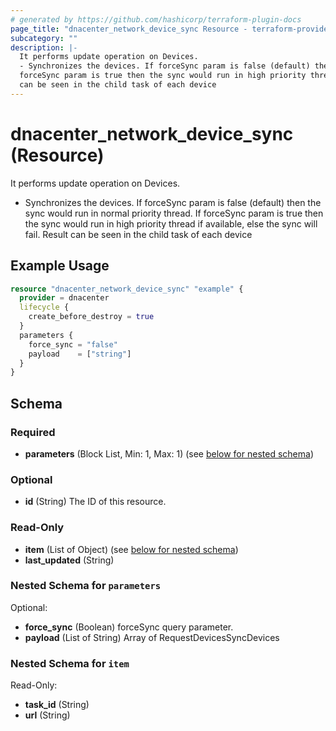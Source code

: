 ```yaml
---
# generated by https://github.com/hashicorp/terraform-plugin-docs
page_title: "dnacenter_network_device_sync Resource - terraform-provider-dnacenter"
subcategory: ""
description: |-
  It performs update operation on Devices.
  - Synchronizes the devices. If forceSync param is false (default) then the sync would run in normal priority thread. If
  forceSync param is true then the sync would run in high priority thread if available, else the sync will fail. Result
  can be seen in the child task of each device
---
```


# dnacenter_network_device_sync (Resource)

It performs update operation on Devices.
- Synchronizes the devices. If forceSync param is false (default) then the sync would run in normal priority thread. If
forceSync param is true then the sync would run in high priority thread if available, else the sync will fail. Result
can be seen in the child task of each device

## Example Usage

```terraform
resource "dnacenter_network_device_sync" "example" {
  provider = dnacenter
  lifecycle {
    create_before_destroy = true
  }
  parameters {
    force_sync = "false"
    payload    = ["string"]
  }
}
```

<!-- schema generated by tfplugindocs -->
## Schema

### Required

- **parameters** (Block List, Min: 1, Max: 1) (see [below for nested schema](#nestedblock--parameters))

### Optional

- **id** (String) The ID of this resource.

### Read-Only

- **item** (List of Object) (see [below for nested schema](#nestedatt--item))
- **last_updated** (String)

<a id="nestedblock--parameters"></a>
### Nested Schema for `parameters`

Optional:

- **force_sync** (Boolean) forceSync query parameter.
- **payload** (List of String) Array of RequestDevicesSyncDevices


<a id="nestedatt--item"></a>
### Nested Schema for `item`

Read-Only:

- **task_id** (String)
- **url** (String)


